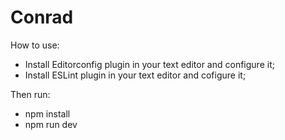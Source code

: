 # Conrad

How to use:

- Install Editorconfig plugin in your text editor and configure it;
- Install ESLint plugin in your text editor and cofigure it;

Then run:
- npm install
- npm run dev
